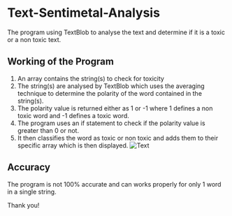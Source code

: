 # Text-Sentimetal-Analysis
The program using TextBlob to analyse the text and determine if it is a toxic or a non toxic text. 

## Working of the Program
1. An array contains the string(s) to check for toxicity 
2. The string(s) are analysed by TextBlob which uses the averaging technique to determine the polarity of the word contained in the string(s).
3. The polarity value is returned either as 1 or -1 where 1 defines a non toxic word and -1 defines a toxic word.
4. The program uses an if statement to check if the polarity value is greater than 0 or not.
5. It then classifies the word as toxic or non toxic and adds them to their specific array which is then displayed.
![Text](https://user-images.githubusercontent.com/96690322/188584499-75e4e382-8606-4d2d-a0d1-63914ccb5b47.png)


## Accuracy
The program is not 100% accurate and can works properly for only 1 word in a single string.

Thank you!

